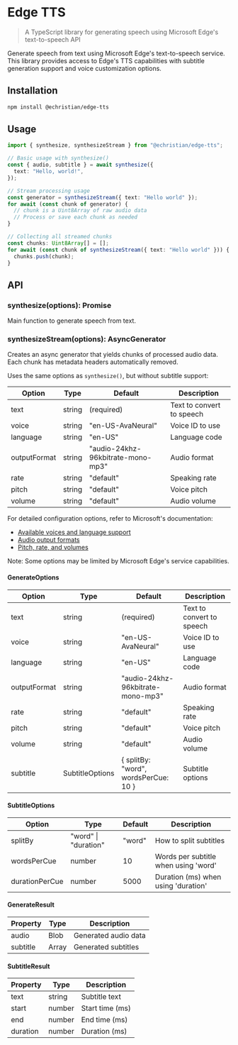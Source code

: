 # Edge TTS

> A TypeScript library for generating speech using Microsoft Edge's text-to-speech API

Generate speech from text using Microsoft Edge's text-to-speech service. This library provides access to Edge's TTS capabilities with subtitle generation support and voice customization options.

## Installation

```bash
npm install @echristian/edge-tts
```

## Usage

```typescript
import { synthesize, synthesizeStream } from "@echristian/edge-tts";

// Basic usage with synthesize()
const { audio, subtitle } = await synthesize({
  text: "Hello, world!",
});

// Stream processing usage
const generator = synthesizeStream({ text: "Hello world" });
for await (const chunk of generator) {
  // chunk is a Uint8Array of raw audio data
  // Process or save each chunk as needed
}

// Collecting all streamed chunks
const chunks: Uint8Array[] = [];
for await (const chunk of synthesizeStream({ text: "Hello world" })) {
  chunks.push(chunk);
}
```

## API

### synthesize(options): Promise<GenerateResult>

Main function to generate speech from text.

### synthesizeStream(options): AsyncGenerator<Uint8Array>

Creates an async generator that yields chunks of processed audio data. Each chunk has metadata headers automatically removed.

Uses the same options as `synthesize()`, but without subtitle support:

| Option       | Type   | Default                           | Description               |
| ------------ | ------ | --------------------------------- | ------------------------- |
| text         | string | (required)                        | Text to convert to speech |
| voice        | string | "en-US-AvaNeural"                 | Voice ID to use           |
| language     | string | "en-US"                           | Language code             |
| outputFormat | string | "audio-24khz-96kbitrate-mono-mp3" | Audio format              |
| rate         | string | "default"                         | Speaking rate             |
| pitch        | string | "default"                         | Voice pitch               |
| volume       | string | "default"                         | Audio volume              |

For detailed configuration options, refer to Microsoft's documentation:

- [Available voices and language support](https://learn.microsoft.com/en-us/azure/ai-services/speech-service/language-support?tabs=tts)
- [Audio output formats](https://learn.microsoft.com/en-us/dotnet/api/microsoft.cognitiveservices.speech.speechsynthesisoutputformat?view=azure-dotnet)
- [Pitch, rate, and volumes](https://learn.microsoft.com/en-us/azure/ai-services/speech-service/speech-synthesis-markup-voice)

Note: Some options may be limited by Microsoft Edge's service capabilities.

#### GenerateOptions

| Option       | Type            | Default                              | Description               |
| ------------ | --------------- | ------------------------------------ | ------------------------- |
| text         | string          | (required)                           | Text to convert to speech |
| voice        | string          | "en-US-AvaNeural"                    | Voice ID to use           |
| language     | string          | "en-US"                              | Language code             |
| outputFormat | string          | "audio-24khz-96kbitrate-mono-mp3"    | Audio format              |
| rate         | string          | "default"                            | Speaking rate             |
| pitch        | string          | "default"                            | Voice pitch               |
| volume       | string          | "default"                            | Audio volume              |
| subtitle     | SubtitleOptions | { splitBy: "word", wordsPerCue: 10 } | Subtitle options          |

#### SubtitleOptions

| Option         | Type                 | Default | Description                          |
| -------------- | -------------------- | ------- | ------------------------------------ |
| splitBy        | "word" \| "duration" | "word"  | How to split subtitles               |
| wordsPerCue    | number               | 10      | Words per subtitle when using 'word' |
| durationPerCue | number               | 5000    | Duration (ms) when using 'duration'  |

#### GenerateResult

| Property | Type                  | Description          |
| -------- | --------------------- | -------------------- |
| audio    | Blob                  | Generated audio data |
| subtitle | Array<SubtitleResult> | Generated subtitles  |

#### SubtitleResult

| Property | Type   | Description     |
| -------- | ------ | --------------- |
| text     | string | Subtitle text   |
| start    | number | Start time (ms) |
| end      | number | End time (ms)   |
| duration | number | Duration (ms)   |
